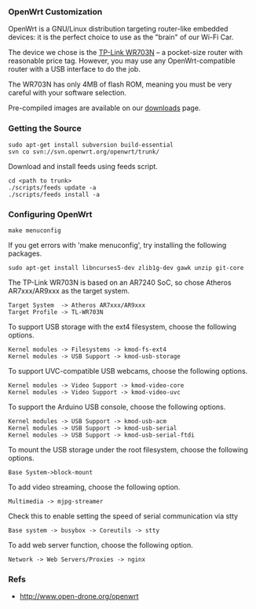 
### OpenWrt Customization

OpenWrt is a GNU/Linux distribution targeting router-like embedded devices: it is the perfect choice to use as the "brain" of our Wi-Fi Car.

The device we chose is the [TP-Link WR703N](http://wiki.openwrt.org/toh/tp-link/tl-wr703n) – a pocket-size router with reasonable price tag. However, you may use any OpenWrt-compatible router with a USB interface to do the job.

The WR703N has only 4MB of flash ROM, meaning you must be very careful with your software selection.

Pre-compiled images are available on our [downloads](http://www.open-drone.org/resources) page.

### Getting the Source

```
sudo apt-get install subversion build-essential
svn co svn://svn.openwrt.org/openwrt/trunk/
```

Download and install feeds using feeds script.

```
cd <path to trunk>
./scripts/feeds update -a
./scripts/feeds install -a
```

### Configuring OpenWrt

```
make menuconfig
```

If you get errors with 'make menuconfig', try installing the following packages.

```
sudo apt-get install libncurses5-dev zlib1g-dev gawk unzip git-core
```

The TP-Link WR703N is based on an AR7240 SoC, so chose Atheros AR7xxx/AR9xxx as the target system.

```
Target System  -> Atheros AR7xxx/AR9xxx
Target Profile -> TL-WR703N
```

To support USB storage with the ext4 filesystem, choose the following options.

```
Kernel modules -> Filesystems -> kmod-fs-ext4
Kernel modules -> USB Support -> kmod-usb-storage
```

To support UVC-compatible USB webcams, choose the following options.

```
Kernel modules -> Video Support -> kmod-video-core
Kernel modules -> Video Support -> kmod-video-uvc
```

To support the Arduino USB console, choose the following options.

```
Kernel modules -> USB Support -> kmod-usb-acm
Kernel modules -> USB Support -> kmod-usb-serial
Kernel modules -> USB Support -> kmod-usb-serial-ftdi
```

To mount the USB storage under the root filesystem, choose the following options.

```
Base System->block-mount
```

To add video streaming, choose the following option.

```
Multimedia -> mjpg-streamer
```

Check this to enable setting the speed of serial communication via stty

```
Base system -> busybox -> Coreutils -> stty
```

To add web server function, choose the following option.

```
Network -> Web Servers/Proxies -> nginx
```

### Refs
* <http://www.open-drone.org/openwrt>